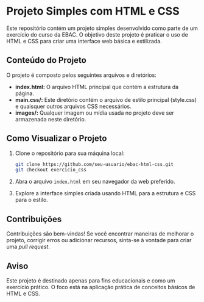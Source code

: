 # Projeto Simples com HTML e CSS

Este repositório contém um projeto simples desenvolvido como parte de um exercício do curso da EBAC. O objetivo deste projeto é praticar o uso de HTML e CSS para criar uma interface web básica e estilizada.

## Conteúdo do Projeto

O projeto é composto pelos seguintes arquivos e diretórios:

- **index.html:** O arquivo HTML principal que contém a estrutura da página.
- **main.css/:** Este diretório contém o arquivo de estilo principal (style.css) e quaisquer outros arquivos CSS necessários.
- **images/:** Qualquer imagem ou mídia usada no projeto deve ser armazenada neste diretório.

## Como Visualizar o Projeto

1. Clone o repositório para sua máquina local:

   ```bash
   git clone https://github.com/seu-usuario/ebac-html-css.git
   git checkout exercicio_css
   ```

2. Abra o arquivo `index.html` em seu navegador da web preferido.

3. Explore a interface simples criada usando HTML para a estrutura e CSS para o estilo.

## Contribuições

Contribuições são bem-vindas! Se você encontrar maneiras de melhorar o projeto, corrigir erros ou adicionar recursos, sinta-se à vontade para criar uma _pull request_.

## Aviso

Este projeto é destinado apenas para fins educacionais e como um exercício prático. O foco está na aplicação prática de conceitos básicos de HTML e CSS.
